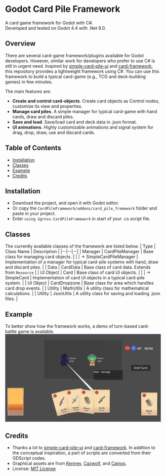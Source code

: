 # Godot Card Pile Framework
A card game framework for Godot with C#.  
Developed and tested on Godot 4.4 with .Net 8.0.  
## Overview
There are several card-game framework/plugins available for Godot developers. However, similar work for developers who prefer to use C# is still in urgent need. Inspired by [simple-card-pile-ui](https://github.com/insideout-andrew/simple-card-pile-ui) and [card-framework](https://github.com/chun92/card-framework), this repository provides a lightweight framework using C#. You can use this framework to build a typical card-game (e.g., TCG and deck-building games) in few minutes.   

The main features are:  
* **Create and control card-objects**. Create card objects as Control nodes, customize its view and properties.
* **Manage card piles**. A simple manager for typical card-game with hand cards, draw and discard piles.
* **Save and load**. Save/load card and deck data in .json format.
* **UI animations**. Highly customizable animations and signal system for drag, drop, draw, use and discard cards.

## Table of Contents
- [Installation](#Installation)
- [Classes](#Classes)
- [Example](#Example)
- [Credits](#Credits)
## Installation
* Download the project, and open it with Godot editor.
* Or copy the `CardPileFramework/addons/card_pile_framework` folder and paste in your project.
* Enter `using Ggross.CardPileFramework` in start of your .cs script file.
## Classes
The currently available classes of the framework are listed below.
| Type | Class Name | Description |
|--|--|--|
| Manager | CardPileManager | Base class for managing card objects. |
| | → SimpleCardPileManager | Implementation of a manager for typical card-pile systems with hand, draw and discard piles. |
| Data | CardData | Base class of card data. Extends from `Resource` |
| UI Object | Card | Base class of card UI objects. |
| | → SimpleCard | Implementation of card UI objects in a typical card-pile system. |
| UI Object | CardDropzone | Base class for area which handles card drop events. |
| Utility | MathUtils | A utility class for mathematical calculations. |
| Utility | JsonUtils | A utility class for saving and loading .json files. |
## Example
To better show how the framework works, a demo of turn-based card-battle game is available.  
![](images/card_battle.png)  
## Credits
* Thanks a lot to [simple-card-pile-ui](https://github.com/insideout-andrew/simple-card-pile-ui) and [card-framework](https://github.com/chun92/card-framework). In addition to the conceptual inspiration, a part of scripts are converted from their GDScript codes.
* Graphical assets are from [Kenney](https://www.kenney.nl/assets/platformer-characters), [Cazwolf](https://cazwolf.itch.io/pixel-fantasy-cards), and [Cainos](https://cainos.itch.io/pixel-art-icon-pack-rpg).
* License: [MIT License](LICENSE)
